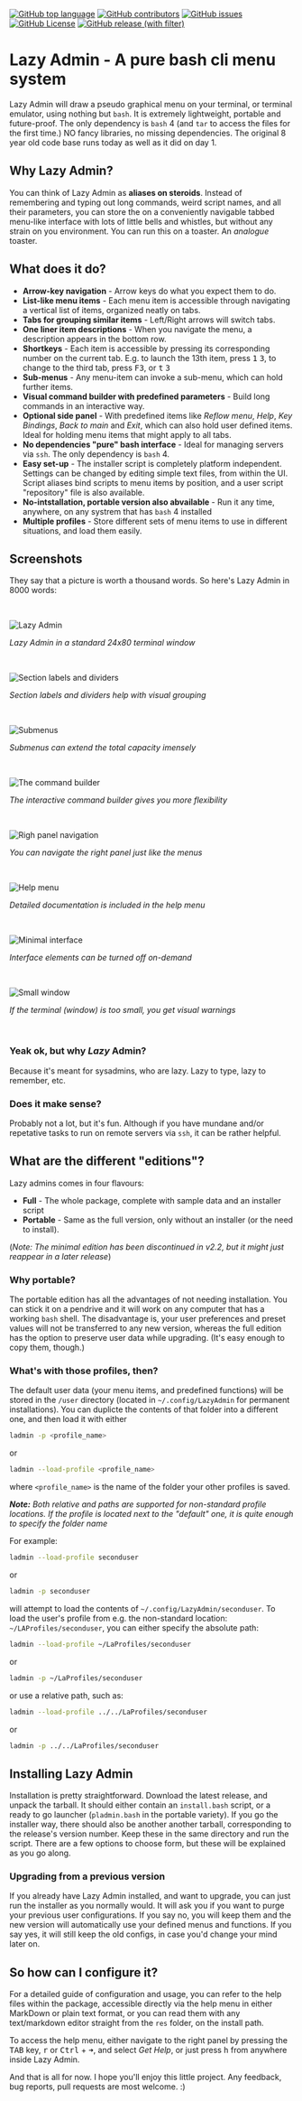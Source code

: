 [![GitHub top language](https://img.shields.io/github/languages/top/attilaoroszdev/lazyadmin)](https://www.gnu.org/savannah-checkouts/gnu/bash/manual/bash.html)
[![GitHub contributors](https://img.shields.io/github/contributors/attilaoroszdev/lazyadmin)](https://github.com/attilaoroszdev/lazyadmin/graphs/contributors)
[![GitHub issues](https://img.shields.io/github/issues/attilaoroszdev/lazyadmin)](https://github.com/attilaoroszdev/lazyadmin/issues)
[![GitHub License](https://img.shields.io/github/license/attilaoroszdev/lazyadmin)](https://github.com/attilaoroszdev/lazyadmin/blob/main/LICENSE)
[![GitHub release (with filter)](https://img.shields.io/github/v/release/attilaoroszdev/lazyadmin)](https://github.com/attilaoroszdev/lazyadmin/releases)

# Lazy Admin - A pure bash cli menu system

Lazy Admin will draw a pseudo graphical menu on your terminal, or terminal emulator, using nothing but `bash`. It is extremely lightweight, portable and future-proof. The only dependency is `bash` 4 (and `tar` to access the files for the first time.) NO fancy libraries, no missing dependencies. The original 8 year old code base runs today as well as it did on day 1.


## Why Lazy Admin?

You can think of Lazy Admin as **aliases on steroids**. Instead of remembering and typing out long commands, weird script names, and all their parameters, you can store the on a conveniently navigable tabbed menu-like interface with lots of little bells and whistles, but without any strain on you environment. You can run this on a toaster. An *analogue* toaster.


## What does it do?

- **Arrow-key navigation** - Arrow keys do what you expect them to do.
- **List-like menu items** - Each menu item is accessible through navigating a vertical list of items, organized neatly on tabs.
- **Tabs for grouping similar items** - Left/Right arrows will switch tabs.
- **One liner item descriptions** - When you navigate the menu, a description appears in the bottom row.
- **Shortkeys** - Each item is accessible by pressing its corresponding number on the current tab. E.g. to launch the 13th item, press <kbd>1</kbd> <kbd>3</kbd>, to change to the third tab, press <kbd>F3</kbd>, or <kbd>t</kbd> <kbd>3</kbd>
- **Sub-menus** - Any menu-item can invoke a sub-menu, which can hold further items.
- **Visual command builder with predefined parameters** - Build long commands in an interactive way.
- **Optional side panel** - With predefined items like *Reflow menu*, *Help*, *Key Bindings*, *Back to main* and *Exit*, which can also hold user defined items. Ideal for holding menu items that might apply to all tabs.
- **No dependencies "pure" bash interface** - Ideal for managing servers via `ssh`. The only dependency is `bash` 4.
- **Easy set-up** - The installer script is completely platform independent. Settings can be changed by editing simple text files, from within the UI. Script aliases bind scripts to menu items by position, and a user script "repository" file is also available. 
- **No-intstallation, portable version also abvailable** - Run it any time, anywhere, on any systrem that has `bash` 4 installed
- **Multiple profiles** - Store different sets of menu items to use in different situations, and load them easily.


## Screenshots

They say that a picture is worth a thousand words. So here's Lazy Admin in 8000 words:

<br />

![Lazy Admin](/media/lazy-admin-3-1.png "Lazy Admin in a standard 24x80 terminal window")

*Lazy Admin in a standard 24x80 terminal window*

<br />

![Section labels and dividers](/media/lazy-admin-3-2.png "Section labels and dividers help with visual grouping")

*Section labels and dividers help with visual grouping*

<br />

![Submenus](/media/lazy-admin-3-3.png "Submenus can extend the total capacity imensely")

*Submenus can extend the total capacity imensely*

<br />

![The command builder](/media/lazy-admin-3-4.png "The interactive command builder gives you more flexibility")

*The interactive command builder gives you more flexibility*

<br />

![Righ panel navigation](/media/lazy-admin-3-5.png "You can navigate the right panel just like the menus")

*You can navigate the right panel just like the menus*

<br />

![Help menu](/media/lazy-admin-3-6.png "Detailed documentation is included in the help menu")

*Detailed documentation is included in the help menu*

<br />

![Minimal interface](/media/lazy-admin-3-7.png "Interface elements can be turned off on-demand")

*Interface elements can be turned off on-demand*

<br />

![Small window](/media/lazy-admin-3-8.png "If the terminal (window) is too small, you get visual warnings")

*If the terminal (window) is too small, you get visual warnings*

<br />

### Yeak ok, but why *Lazy* Admin?

Because it's meant for sysadmins, who are lazy. Lazy to type, lazy to remember, etc.


### Does it make sense?

Probably not a lot, but it's fun. Although if you have mundane and/or repetative tasks to run on remote servers via `ssh`, it can be rather helpful.


## What are the different "editions"?

Lazy admins comes in four flavours:

- **Full** - The whole package, complete with sample data and an installer script
- **Portable** - Same as the full version, only without an installer (or the need to install).

(*Note: The minimal edition has been discontinued in v2.2, but it might just reappear in a later release*)


### Why portable?

The portable edition has all the advantages of not needing installation. You can stick it on a pendrive and it will work on any computer that has a working `bash` shell. The disadvantage is, your user preferences and preset values will not be transferred to any new version, whereas the full edition has the option to preserve user data while upgrading. (It's easy enough to copy them, though.)

### What's with those profiles, then?

The default user data (your menu items, and predefined functions) will be stored in the `/user` directory (located in `~/.config/LazyAdmin` for permanent installations). You can duplicte the contents of that folder into a different one, and then load it with either 

```bash
ladmin -p <profile_name>
```

or 

```bash
ladmin --load-profile <profile_name>
```

where `<profile_name>` is the name of the folder your other profiles is saved.

***Note:** Both relative and paths are supported for non-standard profile locations. If the profile is located next to the "default" one, it is quite enough to specify the folder name*

For example:

```bash
ladmin --load-profile seconduser
```

or

```bash
ladmin -p seconduser
```

will attempt to load the contents of `~/.config/LazyAdmin/seconduser`. To load the user's profile from e.g. the non-standard location: `~/LAProfiles/seconduser`, you can either specify the absolute path:

```bash
ladmin --load-profile ~/LaProfiles/seconduser
``` 

or

```bash
ladmin -p ~/LaProfiles/seconduser
```

or use a relative path, such as:

```bash
ladmin --load-profile ../../LaProfiles/seconduser
```

or

```bash
ladmin -p ../../LaProfiles/seconduser
```


## Installing Lazy Admin

Installation is pretty straightforward. Download the latest release, and unpack the tarball. It should either contain an `install.bash` script, or a ready to go launcher (`pladmin.bash` in the portable variety). If you go the installer way, there should also be another another tarball, corresponding to the release's version number. Keep these in the same directory and run the script. There are a few options to choose form, but these will be explained as you go along.


### Upgrading from a previous version

If you already have Lazy Admin installed, and want to upgrade, you can just run the installer as you normally would. It will ask you if you want to purge your previous user configurations. If you say no, you will keep them and the new version will automatically use your defined menus and functions. If you say yes, it will still keep the old configs, in case you'd change your mind later on.


## So how can I configure it?

For a detailed guide of configuration and usage, you can refer to the help files within the package, accessible directly via the help menu in either MarkDown or plain text format, or you can read them with any text/markdown editor straight from the `res` folder, on the install path.

To access the help menu, either navigate to the right panel by pressing the <kbd>TAB</kbd> key, <kbd>r</kbd> or <kbd>Ctrl</kbd> + <kbd>➜</kbd>, and select *Get Help*, or just press <kbd>h</kbd> from anywhere inside Lazy Admin.


And that is all for now. I hope you'll enjoy this little project. Any feedback, bug reports, pull requests are most welcome. :)
